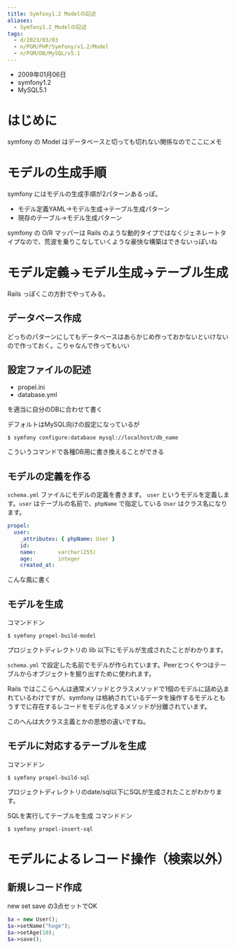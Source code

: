 ```yaml
---
title: Symfony1.2 Modelの記述
aliases:
  - Symfony1.2_Modelの記述
tags:
  - d/2023/03/03
  - n/PGM/PHP/Symfony/v1.2/Model
  - n/PGM/DB/MySQL/v5.1
---
```


- 2009年01月06日
- symfony1.2
- MySQL5.1

はじめに
================================================================================
symfony の Model はデータベースと切っても切れない関係なのでここにメモ

モデルの生成手順
================================================================================
symfony にはモデルの生成手順が2パターンあるっぽ。

- モデル定義YAML→モデル生成→テーブル生成パターン
- 現存のテーブル→モデル生成パターン

symfony の O/R マッパーは Rails のような動的タイプではなくジェネレートタイプなので、荒波を乗りこなしていくような豪快な構築はできないっぽいね



モデル定義→モデル生成→テーブル生成
================================================================================
Rails っぽくこの方針でやってみる。

データベース作成
--------------------------------------------------------------------------------
どっちのパターンにしてもデータベースはあらかじめ作っておかないといけないので作っておく。こりゃなんで作ってもいい

設定ファイルの記述
--------------------------------------------------------------------------------

- propel.ini
- database.yml

を適当に自分のDBに合わせて書く

デフォルトはMySQL向けの設定になっているが

```
$ symfony configure:database mysql://localhost/db_name
```

こういうコマンドで各種DB用に書き換えることができる


モデルの定義を作る
--------------------------------------------------------------------------------
`schema.yml` ファイルにモデルの定義を書きます。
`user` というモデルを定義します。`user` はテーブルの名前で、`phpName` で指定している `User` はクラス名になります。

```yaml
propel:
  user:
    _attributes: { phpName: User }
    id:
    name:       varchar(255)
    age:        integer
    created_at:
```

こんな風に書く


モデルを生成
--------------------------------------------------------------------------------
コマンドドン

```
$ symfony propel-build-model
```

プロジェクトディレクトリの lib 以下にモデルが生成されたことがわかります。

`schema.yml` で設定した名前でモデルが作られています。Peerとつくやつはテーブルからオブジェクトを掘り出すために使われます。

Rails ではここらへんは通常メソッドとクラスメソッドで1個のモデルに詰め込まれているわけですが、symfony は格納されているデータを操作するモデルともうすでに存在するレコードをモデル化するメソッドが分離されています。

このへんは大クラス主義とかの思想の違いですね。


モデルに対応するテーブルを生成
--------------------------------------------------------------------------------
コマンドドン

```
$ symfony propel-build-sql
```

プロジェクトディレクトリのdate/sql以下にSQLが生成されたことがわかります。

SQLを実行してテーブルを生成
コマンドドン

```
$ symfony propel-insert-sql
```


モデルによるレコード操作（検索以外）
================================================================================
新規レコード作成
--------------------------------------------------------------------------------
new set save の3点セットでOK

```php
$a = new User();
$a->setName("hoge");
$a->setAge(10);
$a->save();
```
